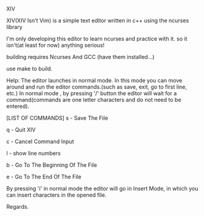 XIV

XIV(XIV Isn't Vim) is a simple text editor written in c++ using the ncurses library

I'm only developing this editor to learn ncurses and practice with it. so it isn't(at least for now) anything serious!

building requires Ncurses And GCC (have them installed...)

use make to build.

Help:
The editor launches in normal mode. In this mode you can move around and run the editor commands.(such as save, exit, go to first line, etc.)
In normal mode , by pressing '/' button the editor will wait for a command(commands are one letter characters and do not need to be entered).

[LIST OF COMMANDS]
s - Save The File

q - Quit XIV

c - Cancel Command Input

l - show line numbers

b - Go To The Beginning Of The File

e - Go To The End Of The File



By pressing 'i' in normal mode the editor will go in Insert Mode, in which you can insert characters in the opened file.



Regards.
